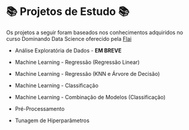 # 📚 **Projetos de Estudo** 📚


Os projetos a seguir foram baseados nos conhecimentos adquiridos no curso Dominando Data Science oferecido pela [Flai](https://www.instagram.com/flai.inteligencia.artificial/)


* Análise Exploratória de Dados - **EM BREVE**
 
* Machine Learning - Regressão (Regressão Linear)
 
* Machine Learning - Regressão (KNN e Árvore de Decisão)
 
* Machine Learning - Classificação
 
* Machine Learning - Combinação de Modelos (Classificação)
 
* Pré-Processamento

* Tunagem de Hiperparâmetros
